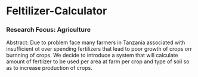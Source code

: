 # Feltilizer-Calculator


### Research Focus: Agriculture

Abstract: Due to problem face many farmers in Tanzania associated with insufficient ot over spending fertilizers that lead to poor growth of crops orr burnning of crops. We decide to introduce a system that will calculate amount of fertlizer to be used per area at farm per crop and type of soil so as to increase production of crops.

